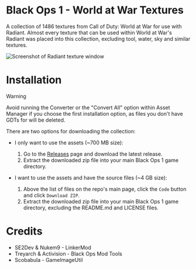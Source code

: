 # Black Ops 1 - World at War Textures
A collection of 1486 textures from Call of Duty: World at War for use with Radiant. Almost every texture that can be used within World at War's Radiant was placed into this collection, excluding tool, water, sky and similar textures.

![Screenshot of Radiant texture window](https://i.imgur.com/Tb9fXZJ.png)

# Installation
> [!WARNING]
> Avoid running the Converter or the "Convert All" option within Asset Manager if you choose the first installation option, as files you don't have GDTs for will be deleted.

There are two options for downloading the collection:
* I only want to use the assets (~700 MB size):
  1. Go to the [Releases](https://github.com/arrowsv/Black-Ops-1-WaW-Textures/releases) page and download the latest release.
  2. Extract the downloaded zip file into your main Black Ops 1 game directory.

* I want to use the assets and have the source files (~4 GB size):
  1. Above the list of files on the repo's main page, click the `Code` button and click `Download ZIP`.
  2. Extract the downloaded zip file into your main Black Ops 1 game directory, excluding the README.md and LICENSE files.

# Credits
- SE2Dev & Nukem9 - LinkerMod
- Treyarch & Activision - Black Ops Mod Tools
- Scobabula - GameImageUtil
